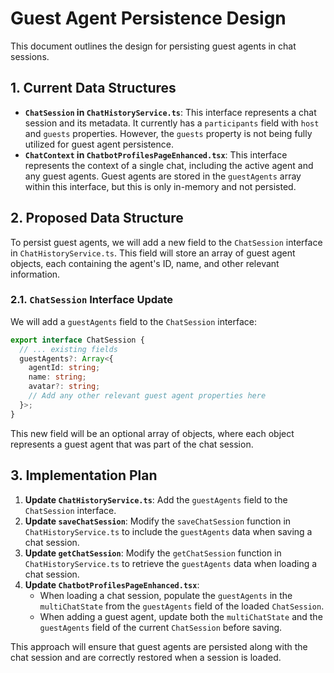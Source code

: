 # Guest Agent Persistence Design

This document outlines the design for persisting guest agents in chat sessions.

## 1. Current Data Structures

- **`ChatSession` in `ChatHistoryService.ts`**: This interface represents a chat session and its metadata. It currently has a `participants` field with `host` and `guests` properties. However, the `guests` property is not being fully utilized for guest agent persistence.
- **`ChatContext` in `ChatbotProfilesPageEnhanced.tsx`**: This interface represents the context of a single chat, including the active agent and any guest agents. Guest agents are stored in the `guestAgents` array within this interface, but this is only in-memory and not persisted.

## 2. Proposed Data Structure

To persist guest agents, we will add a new field to the `ChatSession` interface in `ChatHistoryService.ts`. This field will store an array of guest agent objects, each containing the agent's ID, name, and other relevant information.

### 2.1. `ChatSession` Interface Update

We will add a `guestAgents` field to the `ChatSession` interface:

```typescript
export interface ChatSession {
  // ... existing fields
  guestAgents?: Array<{
    agentId: string;
    name: string;
    avatar?: string;
    // Add any other relevant guest agent properties here
  }>;
}
```

This new field will be an optional array of objects, where each object represents a guest agent that was part of the chat session.

## 3. Implementation Plan

1.  **Update `ChatHistoryService.ts`**: Add the `guestAgents` field to the `ChatSession` interface.
2.  **Update `saveChatSession`**: Modify the `saveChatSession` function in `ChatHistoryService.ts` to include the `guestAgents` data when saving a chat session.
3.  **Update `getChatSession`**: Modify the `getChatSession` function in `ChatHistoryService.ts` to retrieve the `guestAgents` data when loading a chat session.
4.  **Update `ChatbotProfilesPageEnhanced.tsx`**: 
    - When loading a chat session, populate the `guestAgents` in the `multiChatState` from the `guestAgents` field of the loaded `ChatSession`.
    - When adding a guest agent, update both the `multiChatState` and the `guestAgents` field of the current `ChatSession` before saving.

This approach will ensure that guest agents are persisted along with the chat session and are correctly restored when a session is loaded.


